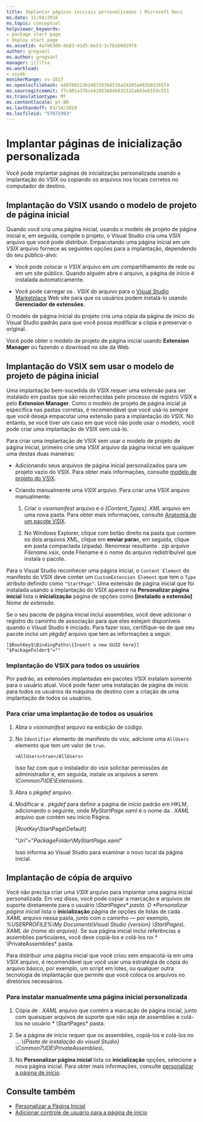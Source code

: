```yaml
---
title: Implantar páginas iniciais personalizadas | Microsoft Docs
ms.date: 11/04/2016
ms.topic: conceptual
helpviewer_keywords:
- package start page
- deploy start page
ms.assetid: 4a7eb360-de83-41d5-be53-3cfb160d19f9
author: gregvanl
ms.author: gregvanl
manager: jillfra
ms.workload:
- vssdk
monikerRange: vs-2017
ms.openlocfilehash: ed8f06513b240719364539a24295a403b83265f4
ms.sourcegitcommit: f7c401a376ce410336846835332a693e6159c551
ms.translationtype: MT
ms.contentlocale: pt-BR
ms.lasthandoff: 03/14/2019
ms.locfileid: "57872993"
---
```

# <a name="deploy-custom-start-pages"></a>Implantar páginas de inicialização personalizada

Você pode implantar páginas de inicialização personalizada usando a implantação do VSIX ou copiando os arquivos nos locais corretos no computador de destino.

## <a name="vsix-deployment-by-using-the-start-page-project-template"></a>Implantação do VSIX usando o modelo de projeto de página inicial

Quando você cria uma página inicial, usando o modelo de projeto de página inicial e, em seguida, compile o projeto, o Visual Studio cria uma *VSIX* arquivo que você pode distribuir. Empacotando uma página inicial em um *VSIX* arquivo fornece as seguintes opções para a implantação, dependendo do seu público-alvo:

-   Você pode colocar o *VSIX* arquivo em um compartilhamento de rede ou em um site público. Quando alguém abre o arquivo, a página de início é instalada automaticamente.

-   Você pode carregar os *. VSIX* do arquivo para o [Visual Studio Marketplace](https://marketplace.visualstudio.com/) Web site para que os usuários podem instalá-lo usando **Gerenciador de extensões**.

O modelo de página inicial do projeto cria uma cópia da página de início do Visual Studio padrão para que você possa modificar a cópia e preservar o original.

Você pode obter o modelo de projeto de página inicial usando **Extension Manager** ou fazendo o download no site da Web.

## <a name="vsix-deployment-without-using-the-start-page-project-template"></a>Implantação do VSIX sem usar o modelo de projeto de página inicial
 Uma implantação bem-sucedida do VSIX requer uma extensão para ser instalado em pastas que são reconhecidas pelo processo de registro VSIX e pelo **Extension Manager**. Como o modelo de projeto de página inicial já especifica nas pastas corretas, é recomendável que você usá-lo sempre que você deseja empacotar uma extensão para a implantação do VSIX. No entanto, se você tiver um caso em que você não pode usar o modelo, você pode criar uma implantação de VSIX sem usá-lo.

 Para criar uma implantação de VSIX sem usar o modelo de projeto de página inicial, primeiro crie uma *VSIX* arquivo da página inicial em qualquer uma destas duas maneiras:

- Adicionando seus arquivos de página inicial personalizados para um projeto vazio do VSIX. Para obter mais informações, consulte [modelo de projeto do VSIX](../extensibility/vsix-project-template.md).

- Criando manualmente uma *VSIX* arquivo. Para criar uma *VSIX* arquivo manualmente:

   1. Criar o *vsixmanifest* arquivo e o *[Content_Types]. XML* arquivo em uma nova pasta. Para obter mais informações, consulte [Anatomia de um pacote VSIX](../extensibility/anatomy-of-a-vsix-package.md).

   2. No Windows Explorer, clique com botão direito na pasta que contém os dois arquivos XML, clique em **enviar para**e, em seguida, clique em pasta compactada (zipada). Renomear resultante *. zip* arquivo *Filename.vsix*, onde Filename é o nome do arquivo redistribuível que instala o pacote.

Para o Visual Studio reconhecer uma página inicial, o `Content Element` do manifesto do VSIX deve conter um `CustomExtension Element` que tem o `Type` atributo definido como `"StartPage"`. Uma extensão de página inicial que foi instalada usando a implantação do VSIX aparece na **Personalizar página inicial** lista o **inicialização** página de opções como **[instalado a extensão]** *Nome de extensão*.

Se o seu pacote de página inicial inclui assemblies, você deve adicionar o registro do caminho de associação para que eles estejam disponíveis quando o Visual Studio é iniciado. Para fazer isso, certifique-se de que seu pacote inclui um *pkgdef* arquivo que tem as informações a seguir.

```
[$RootKey$\BindingPaths\{Insert a new GUID here}]
"$PackageFolder$"=""
```

### <a name="vsix-deployment-for-all-users"></a>Implantação do VSIX para todos os usuários
 Por padrão, as extensões implantadas em pacotes VSIX instalam somente para o usuário atual. Você pode fazer uma instalação de página de início para todos os usuários da máquina de destino com a criação de uma implantação de todos os usuários.

### <a name="to-create-an-all-users-deployment"></a>Para criar uma implantação de todos os usuários

1.  Abra o *vsixmanifest* arquivo na exibição de código.

2.  No `Identifier` elemento de manifesto do vsix, adicione uma `AllUsers` elemento que tem um valor de `true`.

    ```
    <AllUsers>true</AllUsers>
    ```

     Isso faz com que o instalador do vsix solicitar permissões de administrador e, em seguida, instale os arquivos a serem *\Common7\IDE\Extensions*.

3.  Abra o *pkgdef* arquivo.

4.  Modificar a *. pkgdef* para definir a página de início padrão em HKLM, adicionando o seguinte, onde *MyStartPage.xaml* é o nome da *. XAML* arquivo que contém seu início Página.

     [$RootKey$\StartPage\Default]

     "Uri"="$PackageFolder$\\*MyStartPage.xaml*"

     Isso informa ao Visual Studio para examinar o novo local da página inicial.

## <a name="file-copy-deployment"></a>Implantação de cópia de arquivo
 Você não precisa criar uma *VSIX* arquivo para implantar uma página inicial personalizada. Em vez disso, você pode copiar a marcação e arquivos de suporte diretamente para o usuário <em>\StartPages\* pasta. O **Personalizar página inicial</em>*  lista o **inicialização** página de opções de listas de cada *. XAML* arquivo nessa pasta, junto com o caminho — por exemplo, *%USERPROFILE%\My Documents\Visual Studio {version} \StartPages\\. XAML de {nome do arquivo}*. Se sua página inicial inclui referências a assemblies particulares, você deve copiá-los e colá-los no * \PrivateAssemblies\* pasta.

 Para distribuir uma página inicial que você criou sem empacotá-la em uma *VSIX* arquivo, é recomendável que você usar uma estratégia de cópia do arquivo básico, por exemplo, um script em lotes, ou qualquer outra tecnologia de implantação que permite que você coloca os arquivos no diretórios necessários.

### <a name="to-manually-install-a-custom-start-page"></a>Para instalar manualmente uma página inicial personalizada

1.  Cópia de *. XAML* arquivo que contém a marcação de página inicial, junto com quaisquer arquivos de suporte que não seja de assemblies e colá-los no usuário * \StartPages\* pasta.

2.  Se a página de início requer que os assemblies, copiá-los e colá-los no *... \\{Pasta de instalação do visual Studio} \Common7\IDE\PrivateAssemblies\\*.

3.  No **Personalizar página inicial** lista os **inicialização** opções, selecione a nova página inicial. Para obter mais informações, consulte [personalizar a página de início](../ide/customizing-the-start-page-for-visual-studio.md).

## <a name="see-also"></a>Consulte também

- [Personalizar a Página Inicial](../ide/customizing-the-start-page-for-visual-studio.md)
- [Adicionar controle de usuário para a página de início](../extensibility/adding-user-control-to-the-start-page.md)